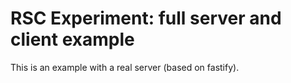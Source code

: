 # RSC Experiment: full server and client example

This is an example with a real server (based on fastify).
